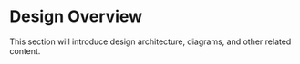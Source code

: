 # Design Overview

This section will introduce design architecture, diagrams, and other related content.

